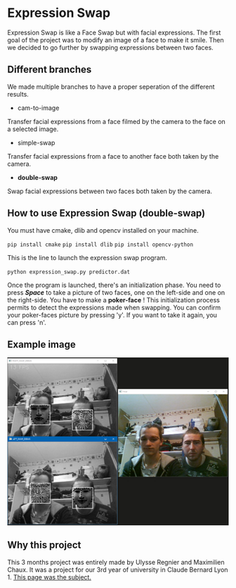 # Expression Swap
Expression Swap is like a Face Swap but with facial expressions.
The first goal of the project was to modify an image of a face to make it smile.
Then we decided to go further by swapping expressions between two faces.

## Different branches
We made multiple branches to have a proper seperation of the different results.

- cam-to-image

Transfer facial expressions from a face filmed by the camera to the face on a selected image.

- simple-swap

Transfer facial expressions from a face to another face both taken by the camera.

- **double-swap**

Swap facial expressions between two faces both taken by the camera.

## How to use Expression Swap (double-swap)
You must have cmake, dlib and opencv installed on your machine.

`pip install cmake`
`pip install dlib`
`pip install opencv-python`

This is the line to launch the expression swap program.

`python expression_swap.py predictor.dat`

Once the program is launched, there's an initialization phase. You need to press **_Space_** to take a picture of two faces, one on the left-side and one on the right-side. You have to make a **poker-face** ! This initialization process permits to detect the expressions made when swapping. You can confirm your poker-faces picture by pressing 'y'. If you want to take it again, you can press 'n'.

## Example image

![Example image](example_image.png)

## Why this project
This 3 months project was entirely made by Ulysse Regnier and Maximilien Chaux.
It was a project for our 3rd year of university in Claude Bernard Lyon 1.
[This page was the subject.][1]

[1]: http://perso.univ-lyon1.fr/fabien.rico/site/projet:2020:pri:sujet#am4_capture_et_transfert_d_animation_d_un_visage_vers_un_autres_par_image_warping_ou_deformation_de_maillages_3d